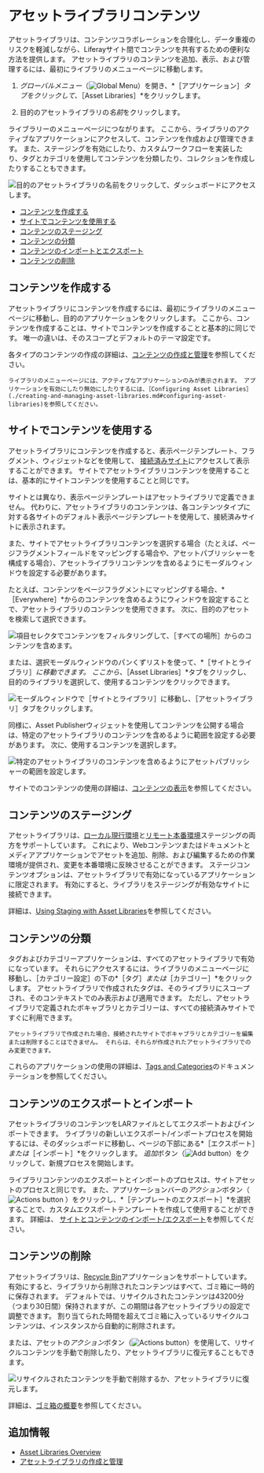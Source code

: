 # アセットライブラリコンテンツ

アセットライブラリは、コンテンツコラボレーションを合理化し、データ重複のリスクを軽減しながら、Liferayサイト間でコンテンツを共有するための便利な方法を提供します。 アセットライブラリのコンテンツを追加、表示、および管理するには、最初にライブラリのメニューページに移動します。

1. *グローバルメニュー*（![Global Menu](../../images/icon-applications-menu.png)）を開き、*［アプリケーション］*タブをクリックして、*［Asset Libraries］*をクリックします。

1. 目的のアセットライブラリの*名前*をクリックします。

ライブラリーのメニューページにつながります。 ここから、ライブラリのアクティブなアプリケーションにアクセスして、コンテンツを作成および管理できます。 また、ステージングを有効にしたり、カスタムワークフローを実装したり、タグとカテゴリを使用してコンテンツを分類したり、コレクションを作成したりすることもできます。 <!--TASK: document Collections and Workflow for Asset Libraries-->

![目的のアセットライブラリの名前をクリックして、ダッシュボードにアクセスします。](./asset-library-content/images/01.png)

* [コンテンツを作成する](#creating-content)
* [サイトでコンテンツを使用する](#using-content-in-sites)
* [コンテンツのステージング](#staging-content)
* [コンテンツの分類](#categorizing-content)
* [コンテンツのインポートとエクスポート](#importing-and-exporting-content)
* [コンテンツの削除](#removing-content)

## コンテンツを作成する

アセットライブラリにコンテンツを作成するには、最初にライブラリのメニューページに移動し、目的のアプリケーションをクリックします。 ここから、コンテンツを作成することは、サイトでコンテンツを作成することと基本的に同じです。 唯一の違いは、そのスコープとデフォルトのテーマ設定です。

各タイプのコンテンツの作成の詳細は、[コンテンツの作成と管理](../../content_authoring_and_management.html)を参照してください。

```{note}
ライブラリのメニューページには、アクティブなアプリケーションのみが表示されます。 アプリケーションを有効にしたり無効にしたりするには、［Configuring Asset Libraries］(./creating-and-managing-asset-libraries.md#configuring-asset-libraries)を参照してください。
```

## サイトでコンテンツを使用する

アセットライブラリにコンテンツを作成すると、表示ページテンプレート、フラグメント、ウィジェットなどを使用して、 [接続済みサイト](./creating-and-managing-asset-libraries.md#sites)にアクセスして表示することができます。 サイトでアセットライブラリコンテンツを使用することは、基本的にサイトコンテンツを使用することと同じです。

サイトとは異なり、表示ページテンプレートはアセットライブラリで定義できません。 代わりに、アセットライブラリのコンテンツは、各コンテンツタイプに対する各サイトのデフォルト表示ページテンプレートを使用して、接続済みサイトに表示されます。

また、サイトでアセットライブラリコンテンツを選択する場合（たとえば、ページフラグメントフィールドをマッピングする場合や、アセットパブリッシャーを構成する場合）、アセットライブラリコンテンツを含めるようにモーダルウィンドウを設定する必要があります。

たとえば、コンテンツをページフラグメントにマッピングする場合、*［Everywhere］*からのコンテンツを含めるようにウィンドウを設定することで、アセットライブラリのコンテンツを使用できます。 次に、目的のアセットを検索して選択できます。

![項目セレクタでコンテンツをフィルタリングして、［すべての場所］からのコンテンツを含めます。](./asset-library-content/images/02.png)

または、選択モーダルウィンドウのパンくずリストを使って、*［サイトとライブラリ］*に移動できます。 ここから、*［Asset Libraries］*タブをクリックし、目的のライブラリを選択して、使用するコンテンツをクリックできます。

![モーダルウィンドウで［サイトとライブラリ］に移動し、［アセットライブラリ］タブをクリックします。](./asset-library-content/images/03.png)

同様に、Asset Publisherウィジェットを使用してコンテンツを公開する場合は、特定のアセットライブラリのコンテンツを含めるように範囲を設定する必要があります。 次に、使用するコンテンツを選択します。

![特定のアセットライブラリのコンテンツを含めるようにアセットパブリッシャーの範囲を設定します。](./asset-library-content/images/04.png)

サイトでのコンテンツの使用の詳細は、[コンテンツの表示](../../site-building/displaying_content.html)を参照してください。

## コンテンツのステージング

アセットライブラリは、[ローカル現行環境](../../site-building/publishing-tools/staging/configuring-local-live-staging.md)と[リモート本番環境](../../site-building/publishing-tools/staging/configuring-remote-live-staging.md)ステージングの両方をサポートしています。 これにより、Webコンテンツまたはドキュメントとメディアアプリケーションでアセットを追加、削除、および編集するための作業環境が提供され、変更を本番環境に反映させることができます。 ステージコンテンツオプションは、アセットライブラリで有効になっているアプリケーションに限定されます。 有効にすると、ライブラリをステージングが有効なサイトに接続できます。

詳細は、[Using Staging with Asset Libraries](../../site-building/publishing-tools/staging/using-staging-in-asset-libraries.md)を参照してください。

## コンテンツの分類

タグおよびカテゴリーアプリケーションは、すべてのアセットライブラリで有効になっています。 それらにアクセスするには、ライブラリのメニューページに移動し、［カテゴリー設定］の下の*［タグ］*または*［カテゴリー］*をクリックします。 アセットライブラリで作成されたタグは、そのライブラリにスコープされ、そのコンテキストでのみ表示および適用できます。 ただし、アセットライブラリで定義されたボキャブラリとカテゴリーは、すべての接続済みサイトですぐに利用できます。

```{note}
アセットライブラリで作成された場合、接続されたサイトでボキャブラリとカテゴリーを編集または削除することはできません。 それらは、それらが作成されたアセットライブラリでのみ変更できます。 
```

これらのアプリケーションの使用の詳細は、[Tags and Categories](../tags_and_categories.html)のドキュメンテーションを参照してください。

## コンテンツのエクスポートとインポート

アセットライブラリのコンテンツをLARファイルとしてエクスポートおよびインポートできます。 ライブラリの新しいエクスポート/インポートプロセスを開始するには、そのダッシュボードに移動し、ページの下部にある*［エクスポート］*または*［インポート］*をクリックします。 *追加*ボタン（![Add button](../../images/icon-add.png)）をクリックして、新規プロセスを開始します。

ライブラリコンテンツのエクスポートとインポートのプロセスは、サイトアセットのプロセスと同じです。 また、アプリケーションバーの*アクション*ボタン（ ![Actions button](../../images/icon-actions.png) ）をクリックし、*［テンプレートのエクスポート］*を選択することで、カスタムエクスポートテンプレートを作成して使用することができます。 詳細は、 [サイトとコンテンツのインポート/エクスポート](../../site-building/building-sites/importing-exporting-pages-and-content.md)を参照してください。

## コンテンツの削除

アセットライブラリは、[Recycle Bin](../recycle-bin/configuring-the-recycle-bin.md)アプリケーションをサポートしています。 有効にすると、ライブラリから削除されたコンテンツはすべて、ゴミ箱に一時的に保存されます。 デフォルトでは、リサイクルされたコンテンツは43200分（つまり30日間）保持されますが、この期間は各アセットライブラリの設定で調整できます。 割り当てられた時間を超えてゴミ箱に入っているリサイクルコンテンツは、インスタンスから自動的に削除されます。

または、アセットの*アクション*ボタン（![Actions button](../../images/icon-actions.png)）を使用して、リサイクルコンテンツを手動で削除したり、アセットライブラリに復元することもできます。

![リサイクルされたコンテンツを手動で削除するか、アセットライブラリに復元します。](./asset-library-content/images/05.png)

詳細は、[ゴミ箱の概要](../recycle-bin/recycle-bin-overview.md)を参照してください。

## 追加情報

* [Asset Libraries Overview](./asset-libraries-overview.md)
* [アセットライブラリの作成と管理](./creating-and-managing-asset-libraries.md)
